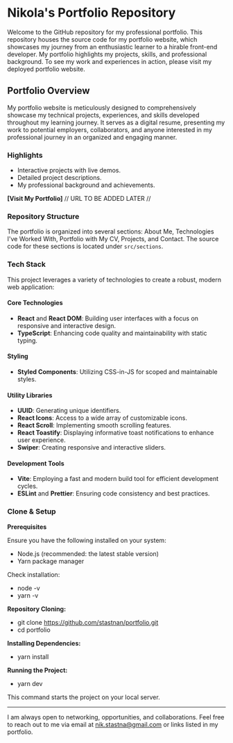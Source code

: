 # Nikola's Portfolio Repository

Welcome to the GitHub repository for my professional portfolio. This repository houses the source code for my portfolio website, which showcases my journey from an enthusiastic learner to a hirable front-end developer. My portfolio highlights my projects, skills, and professional background. To see my work and experiences in action, please visit my deployed portfolio website.

## Portfolio Overview

My portfolio website is meticulously designed to comprehensively showcase my technical projects, experiences, and skills developed throughout my learning journey. It serves as a digital resume, presenting my work to potential employers, collaborators, and anyone interested in my professional journey in an organized and engaging manner.

### Highlights

- Interactive projects with live demos.
- Detailed project descriptions.
- My professional background and achievements.

**[Visit My Portfolio]** // URL TO BE ADDED LATER //

### Repository Structure

The portfolio is organized into several sections: About Me, Technologies I've Worked With, Portfolio with My CV, Projects, and Contact. The source code for these sections is located under `src/sections`.

### Tech Stack

This project leverages a variety of technologies to create a robust, modern web application:

#### Core Technologies

- **React** and **React DOM**: Building user interfaces with a focus on responsive and interactive design.
- **TypeScript**: Enhancing code quality and maintainability with static typing.

#### Styling

- **Styled Components**: Utilizing CSS-in-JS for scoped and maintainable styles.

#### Utility Libraries

- **UUID**: Generating unique identifiers.
- **React Icons**: Access to a wide array of customizable icons.
- **React Scroll**: Implementing smooth scrolling features.
- **React Toastify**: Displaying informative toast notifications to enhance user experience.
- **Swiper**: Creating responsive and interactive sliders.

#### Development Tools

- **Vite**: Employing a fast and modern build tool for efficient development cycles.
- **ESLint** and **Prettier**: Ensuring code consistency and best practices.

### Clone & Setup

**Prerequisites**

Ensure you have the following installed on your system:

- Node.js (recommended: the latest stable version)
- Yarn package manager

Check installation:

- node -v
- yarn -v

**Repository Cloning:**

- git clone https://github.com/stastnan/portfolio.git
- cd portfolio

**Installing Dependencies:**

- yarn install

**Running the Project:**

- yarn dev

This command starts the project on your local server.

---

I am always open to networking, opportunities, and collaborations. Feel free to reach out to me via email at nik.stastna@gmail.com or links listed in my portfolio.

